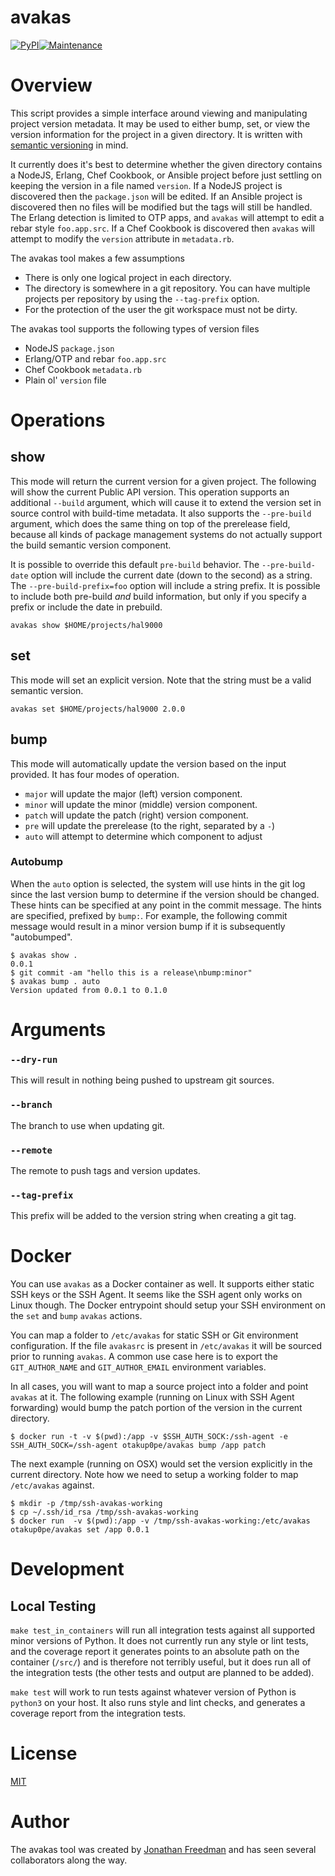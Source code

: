 avakas
======

[![PyPI](https://img.shields.io/pypi/v/avakas.svg)](https://pypi.python.org/pypi/avakas)[![Maintenance](https://img.shields.io/maintenance/yes/2021.svg)]()

# Overview

This script provides a simple interface around viewing and manipulating project
version metadata. It may be used to either bump, set, or view the version
information for the project in a given directory. It is written with [semantic
versioning](http://semver.org/) in mind.

It currently does it's best to determine whether the given directory contains a
NodeJS, Erlang, Chef Cookbook, or Ansible project before just settling on
keeping the version in a file named `version`. If a NodeJS project is discovered
then the `package.json` will be edited. If an Ansible project is discovered then
no files will be modified but the tags will still be handled. The Erlang
detection is limited to OTP apps, and `avakas` will attempt to edit a rebar
style `foo.app.src`. If a Chef Cookbook is discovered then `avakas` will attempt
to modify the `version` attribute in `metadata.rb`.

The avakas tool makes a few assumptions

* There is only one logical project in each directory.
* The directory is somewhere in a git repository. You can have multiple projects
  per repository by using the `--tag-prefix` option.
* For the protection of the user the git workspace must not be dirty.

The avakas tool supports the following types of version files

* NodeJS `package.json`
* Erlang/OTP and rebar `foo.app.src`
* Chef Cookbook `metadata.rb`
* Plain ol' `version` file

# Operations

## show

This mode will return the current version for a given project. The following
will show the current Public API version. This operation supports an additional
`--build` argument, which will cause it to extend the version set in source
control with build-time metadata. It also supports the `--pre-build` argument,
which does the same thing on top of the prerelease field, because all kinds of
package management systems do not actually support the build semantic version
component.

It is possible to override this default `pre-build` behavior. The
`--pre-build-date` option will include the current date (down to the second) as
a string. The `--pre-build-prefix=foo` option will include a string prefix. It
is possible to include both pre-build _and_ build information, but only if you
specify a prefix or include the date in prebuild.


```shell
avakas show $HOME/projects/hal9000
```

## set

This mode will set an explicit version. Note that the string must be a valid
semantic version.

```shell
avakas set $HOME/projects/hal9000 2.0.0
```

## bump

This mode will automatically update the version based on the input
provided. It has four modes of operation.

* `major` will update the major (left) version component.
* `minor` will update the minor (middle) version component.
* `patch` will update the patch (right) version component.
* `pre` will update the prerelease (to the right, separated by a `-`)
* `auto` will attempt to determine which component to adjust

### Autobump

When the `auto` option is selected, the system will use hints in the git log
since the last version bump to determine if the version should be changed. These
hints can be specified at any point in the commit message. The hints are
specified, prefixed by `bump:`. For example, the following commit message would
result in a minor version bump if it is subsequently "autobumped".

```
$ avakas show .
0.0.1
$ git commit -am "hello this is a release\nbump:minor"
$ avakas bump . auto
Version updated from 0.0.1 to 0.1.0
```

# Arguments

### `--dry-run`

This will result in nothing being pushed to upstream git sources.

### `--branch`

The branch to use when updating git.

### `--remote`

The remote to push tags and version updates.

### `--tag-prefix`

This prefix will be added to the version string when creating a git tag.

# Docker

You can use `avakas` as a Docker container as well. It supports either static
SSH keys or the SSH Agent. It seems like the SSH agent only works on Linux
though. The Docker entrypoint should setup your SSH environment on the `set` and
`bump` `avakas` actions.

You can map a folder to `/etc/avakas` for static SSH or Git environment
configuration. If the file `avakasrc` is present in `/etc/avakas` it will be
sourced prior to running `avakas`. A common use case here is to export the
`GIT_AUTHOR_NAME` and `GIT_AUTHOR_EMAIL` environment variables.

In all cases, you will want to map a source project into a folder and point
`avakas` at it. The following example (running on Linux with SSH Agent
forwarding) would bump the patch portion of the version in the current
directory.

```
$ docker run -t -v $(pwd):/app -v $SSH_AUTH_SOCK:/ssh-agent -e SSH_AUTH_SOCK=/ssh-agent otakup0pe/avakas bump /app patch
```

The next example (running on OSX) would set the version explicitly in the
current directory. Note how we need to setup a working folder to map
`/etc/avakas` against.

```
$ mkdir -p /tmp/ssh-avakas-working
$ cp ~/.ssh/id_rsa /tmp/ssh-avakas-working
$ docker run  -v $(pwd):/app -v /tmp/ssh-avakas-working:/etc/avakas otakup0pe/avakas set /app 0.0.1
```

# Development

## Local Testing

`make test_in_containers` will run all integration tests against all supported
minor versions of Python. It does not currently run any style or lint tests, and
the coverage report it generates points to an absolute path on the container
(`/src/`) and is therefore not terribly useful, but it does run all of the
integration tests (the other tests and output are planned to be added).

`make test` will work to run tests against whatever version of Python
is `python3` on your host. It also runs style and lint checks, and
generates a coverage report from the integration tests.

# License

[MIT](https://github.com/otakup0pe/avakas/blob/master/LICENSE)

# Author

The avakas tool was created by [Jonathan Freedman](http://jonathanfreedman.bio/)
and has seen several collaborators along the way.
